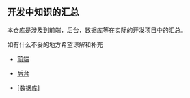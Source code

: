## 开发中知识的汇总

本仓库是涉及到前端，后台，数据库等在实际的开发项目中的汇总。

如有什么不妥的地方希望谅解和补充

- [前端](./foreground/index.md)

- [后台](./backstage/index.md)

- [数据库]
